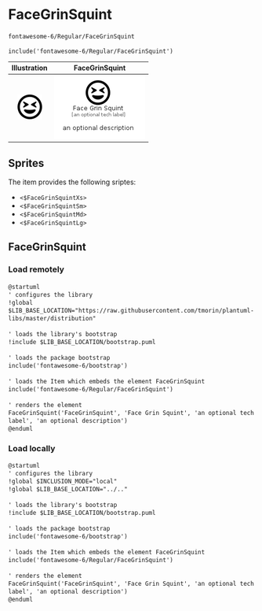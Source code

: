 # FaceGrinSquint


```text
fontawesome-6/Regular/FaceGrinSquint
```

```text
include('fontawesome-6/Regular/FaceGrinSquint')
```



| Illustration | FaceGrinSquint |
| :---: | :---: |
| ![illustration for Illustration](../../fontawesome-6/Regular/FaceGrinSquint.png) | ![illustration for FaceGrinSquint](../../fontawesome-6/Regular/FaceGrinSquint.Local.png) |



## Sprites
The item provides the following sriptes:

- `<$FaceGrinSquintXs>`
- `<$FaceGrinSquintSm>`
- `<$FaceGrinSquintMd>`
- `<$FaceGrinSquintLg>`





## FaceGrinSquint

### Load remotely
```plantuml
@startuml
' configures the library
!global $LIB_BASE_LOCATION="https://raw.githubusercontent.com/tmorin/plantuml-libs/master/distribution"

' loads the library's bootstrap
!include $LIB_BASE_LOCATION/bootstrap.puml

' loads the package bootstrap
include('fontawesome-6/bootstrap')

' loads the Item which embeds the element FaceGrinSquint
include('fontawesome-6/Regular/FaceGrinSquint')

' renders the element
FaceGrinSquint('FaceGrinSquint', 'Face Grin Squint', 'an optional tech label', 'an optional description')
@enduml
```

### Load locally
```plantuml
@startuml
' configures the library
!global $INCLUSION_MODE="local"
!global $LIB_BASE_LOCATION="../.."

' loads the library's bootstrap
!include $LIB_BASE_LOCATION/bootstrap.puml

' loads the package bootstrap
include('fontawesome-6/bootstrap')

' loads the Item which embeds the element FaceGrinSquint
include('fontawesome-6/Regular/FaceGrinSquint')

' renders the element
FaceGrinSquint('FaceGrinSquint', 'Face Grin Squint', 'an optional tech label', 'an optional description')
@enduml
```

